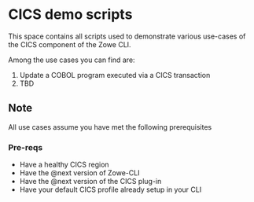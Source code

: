 # CICS demo scripts

This space contains all scripts used to demonstrate various use-cases of the CICS component of the Zowe CLI.

Among the use cases you can find are:

1. Update a COBOL program executed via a CICS transaction
2. TBD

## Note

All use cases assume you have met the following prerequisites

### Pre-reqs

- Have a healthy CICS region
- Have the @next version of Zowe-CLI
- Have the @next version of the CICS plug-in
- Have your default CICS profile already setup in your CLI